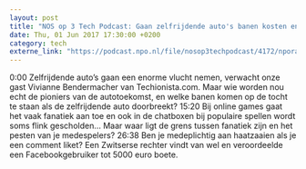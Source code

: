```yaml
---
layout: post
title: "NOS op 3 Tech Podcast: Gaan zelfrijdende auto's banen kosten en pesten in online games"
date: Thu, 01 Jun 2017 17:30:00 +0200
category: tech
externe_link: "https://podcast.npo.nl/file/nosop3techpodcast/4172/nporadio1_nosop3techpodcast_20170601_nos-op-3-tech-podcast-gaan-zelfrijdende-auto-s-banen-kosten-en-pesten-in-online-games.mp3"
---
```


0:00 Zelfrijdende auto’s gaan een enorme vlucht nemen, verwacht onze gast Vivianne Bendermacher van Techionista.com. Maar wie worden nou echt de pioniers van de autotoekomst, en welke banen komen op de tocht te staan als de zelfrijdende auto doorbreekt?
15:20 Bij online games gaat het vaak fanatiek aan toe en ook in de chatboxen bij populaire spellen wordt soms flink gescholden… Maar waar ligt de grens tussen fanatiek zijn en het pesten van je medespelers?
26:38 Ben je medeplichtig aan haatzaaien als je een comment liket?
Een Zwitserse rechter vindt van wel en veroordeelde een Facebookgebruiker tot 5000 euro boete.<img src="http://feeds.feedburner.com/~r/nosop3-tech-podcast/~4/dM89kuSIoe4" height="1" width="1" alt=""/>
